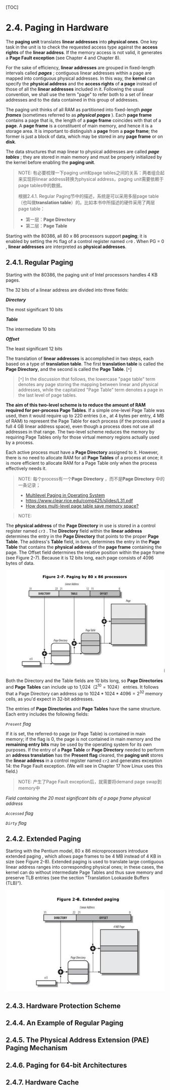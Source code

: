 [TOC]

# 2.4. Paging in Hardware

The **paging unit** translates **linear addresses** into **physical ones**. One key task in the unit is to check the requested access type against the **access rights** of the **linear address**. If the memory access is not valid, it generates a **Page Fault exception** (see Chapter 4 and Chapter 8).

For the sake of efficiency, **linear addresses** are grouped in fixed-length intervals called ***pages*** ; contiguous linear addresses within a page are mapped into contiguous physical addresses. In this way, the **kernel** can specify the **physical address** and the **access rights** of **a page** instead of those of all the **linear addresses** included in it. Following the usual convention, we shall use the term "page" to refer both to a set of linear addresses and to the data contained in this group of addresses.

The paging unit thinks of all RAM as partitioned into fixed-length ***page frames*** (sometimes referred to as ***physical pages*** ). Each **page frame** contains a page that is, the length of a **page frame** coincides with that of a **page**. A **page frame** is a constituent of main memory, and hence it is a storage area. It is important to distinguish a **page** from a **page frame**; the former is just a block of data, which may be stored in any **page frame** or on **disk**.

The data structures that map linear to physical addresses are called ***page tables*** ; they are stored in main memory and must be properly initialized by the kernel before enabling the **paging unit**.

> NOTE: 有必要梳理一下paging unit和page tables之间的关系：两者组合起来实现将linear address转换为physical address，paging unit需要依赖于page tables中的数据。
>
> 根据2.4.1. Regular Paging节中的描述，系统是可以采用多层page table（也叫做**translation table**）的。比如本书中所描述的硬件采用了两层page table：
>
> - 第一层：**Page Directory**
> - 第二层：**Page Table**

Starting with the 80386, all 80 x 86 processors support **paging**; it is enabled by setting the  `PG` flag of a control register named  `cr0` . When  PG = 0 , **linear addresses** are interpreted as **physical addresses**.

## 2.4.1. Regular Paging

Starting with the 80386, the paging unit of Intel processors handles 4 KB pages.

The 32 bits of a linear address are divided into three fields:

***Directory***

The most significant 10 bits

***Table***

The intermediate 10 bits

***Offset***

The least significant 12 bits



The translation of **linear addresses** is accomplished in two steps, each based on a type of **translation table**. The first **translation table** is called the **Page Directory**, and the second is called the **Page Table**. [`*`]

> [`*`] In the discussion that follows, the lowercase "page table" term denotes any page storing the mapping between linear and physical addresses, while the capitalized "Page Table" term denotes a page in the last level of page tables.

**The aim of this two-level scheme is to reduce the amount of RAM required for per-process Page Tables**. If a simple one-level Page Table was used, then it would require up to 220 entries (i.e., at 4 bytes per entry, 4 MB of RAM) to represent the Page Table for each process (if the process used a full 4 GB linear address space), even though a process does not use all addresses in that range. The two-level scheme reduces the memory by requiring Page Tables only for those virtual memory regions actually used by a process.

Each active process must have a **Page Directory** assigned to it. However, there is no need to allocate RAM for all **Page Tables** of a process at once; it is more efficient to allocate RAM for a Page Table only when the process effectively needs it.

> NOTE: 每个process有一个**Page Directory** ，而不是**Page Directory** 中的一条记录；
> - [Multilevel Paging in Operating System](https://www.geeksforgeeks.org/multilevel-paging-in-operating-system/)
> - https://www.clear.rice.edu/comp425/slides/L31.pdf
> - [How does multi-level page table save memory space?](https://stackoverflow.com/questions/29467510/how-does-multi-level-page-table-save-memory-space)

> NOTE: 

The **physical address** of the **Page Directory** in use is stored in a control register named  `cr3` . The **Directory** field within the **linear address** determines the entry in the **Page Directory** that points to the proper **Page Table**. The address's **Table** field, in turn, determines the entry in the **Page Table** that contains the **physical address** of the **page frame** containing the page. The Offset field determines the relative position within the page frame (see Figure 2-7). Because it is 12 bits long, each page consists of 4096 bytes of data.

![](./Figure-2-7-Paging-by-80x86-processors.jpg)

Both the Directory and the Table fields are 10 bits long, so **Page Directories** and **Page Tables** can include up to 1,024（$2^{10}=1024$） entries. It follows that a Page Directory can address up to $1024 * 1024 * 4096=2^{32}$ memory cells, as you'd expect in 32-bit addresses.

The entries of **Page Directories** and **Page Tables** have the same structure. Each entry includes the following fields:

*`Present` flag*

If it is set, the referred-to page (or Page Table) is contained in main memory; if the flag is 0, the page is not contained in main memory and the **remaining entry bits** may be used by the operating system for its own purposes. If the entry of a **Page Table** or **Page Directory** needed to perform an **address translation** has the  **Present flag** cleared, the **paging unit** stores the **linear address** in a control register named  `cr2` and generates exception 14: the Page Fault exception. (We will see in Chapter 17 how Linux uses this field.)

> NOTE: 产生了Page Fault exception后，就需要将demand page swap到memory中

*Field containing the 20 most significant bits of a page frame physical address*

*`Accessed` flag*



*`Dirty` flag*



## 2.4.2. Extended Paging

Starting with the Pentium model, 80 x 86 microprocessors introduce extended paging , which allows page frames to be 4 MB instead of 4 KB in size (see Figure 2-8). Extended paging is used to translate large contiguous linear address ranges into corresponding physical ones; in these cases, the kernel can do without intermediate Page Tables and thus save memory and preserve TLB entries (see the section "Translation Lookaside Buffers (TLB)").

![](./Figure-2-8-Extended-paging.jpg)

## 2.4.3. Hardware Protection Scheme



## 2.4.4. An Example of Regular Paging



## 2.4.5. The Physical Address Extension (PAE) Paging Mechanism



## 2.4.6. Paging for 64-bit Architectures



## 2.4.7. Hardware Cache

